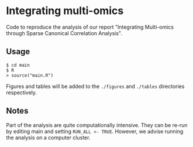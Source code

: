 # Integrating multi-omics

Code to reproduce the analysis of our report "Integrating Multi-omics through Sparse Canonical Correlation Analysis". 

## Usage

```
$ cd main
$ R
> source("main.R")
```

Figures and tables will be added to the `./figures` and `./tables` directories respectively.


## Notes

Part of the analysis are quite computationally intensive. They can be re-run by editing main and setting `RUN_ALL <- TRUE`. However, we advise running the analysis on a computer cluster.

